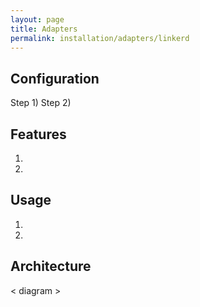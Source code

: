 ```yaml
---
layout: page
title: Adapters
permalink: installation/adapters/linkerd
---
```


## Configuration
Step 1)
Step 2)

## Features
1. 
2. 

## Usage
1. 
2. 

## Architecture
< diagram >
